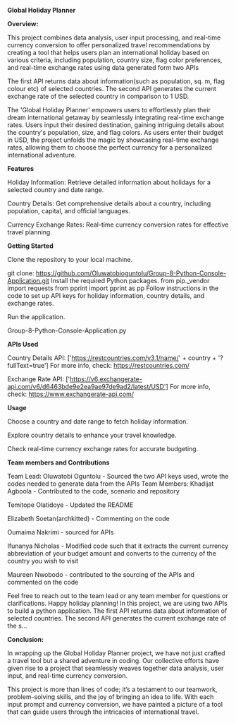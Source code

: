**Global Holiday Planner**

**Overview:**

This project combines data analysis, user input processing, and real-time currency conversion to offer personalized travel recommendations by creating a tool that helps users plan an international holiday based on various criteria, including population, country size, flag color preferences, and real-time exchange rates using data generated form two APIs

The first API returns data about information(such as population, sq. m, flag colour etc) of selected countries. The second API generates the current exchange rate of the selected country in comparison to 1 USD.

The 'Global Holiday Planner' empowers users to effortlessly plan their dream international getaway by seamlessly integrating real-time exchange rates. Users input their desired destination, gaining intriguing details about the country's population, size, and flag colors. As users enter their budget in USD, the project unfolds the magic by showcasing real-time exchange rates, allowing them to choose the perfect currency for a personalized international adventure.

**Features**

Holiday Information: Retrieve detailed information about holidays for a selected country and date range.

Country Details: Get comprehensive details about a country, including population, capital, and official languages.

Currency Exchange Rates: Real-time currency conversion rates for effective travel planning.

**Getting Started**

Clone the repository to your local machine.

git clone: https://github.com/Oluwatobioguntolu/Group-8-Python-Console-Application.git
Install the required Python packages.
from pip._vendor import requests
from pprint import pprint as pp
Follow instructions in the code to set up API keys for holiday information, country details, and exchange rates.

Run the application.

Group-8-Python-Console-Application.py


**APIs Used**

Country Details API: ['https://restcountries.com/v3.1/name/' + country + '?fullText=true'] For more info, check: https://restcountries.com/

Exchange Rate API: ['https://v6.exchangerate-api.com/v6/d6463bde9e2ea9ae97de9ad2/latest/USD'] For more info, check: https://www.exchangerate-api.com/

**Usage**

Choose a country and date range to fetch holiday information.

Explore country details to enhance your travel knowledge.

Check real-time currency exchange rates for accurate budgeting.

**Team members and Contributions**

Team Lead:
Oluwatobi Oguntolu - Sourced the two API keys used, wrote the codes needed to generate data from the APIs
Team Members:
Khadijat Agboola - Contributed to the code, scenario and repository

Temitope Olatidoye - Updated the README

Elizabeth Soetan(archkitted) - Commenting on the code

Oumaima Nakrimi - sourced for APIs

Ifunanya Nicholas - Modified code such that it extracts the current currency abbreviation of your budget amount and converts to the currency of the country you wish to visit

Maureen Nwobodo - contributed to the sourcing of the APIs and commented on the code

Feel free to reach out to the team lead or any team member for questions or clarifications. Happy holiday planning! In this project, we are using two APIs to build a python application. The first API returns data about information of selected countries. The second API generates the current exchange rate of the s...

**Conclusion:**

In wrapping up the Global Holiday Planner project, we have not just crafted a travel tool but a shared adventure in coding. Our collective efforts have given rise to a project that seamlessly weaves together data analysis, user input, and real-time currency conversion.

This project is more than lines of code; it’s a testament to our teamwork, problem-solving skills, and the joy of bringing an idea to life. With each input prompt and currency conversion, we have painted a picture of a tool that can guide users through the intricacies of international travel.
